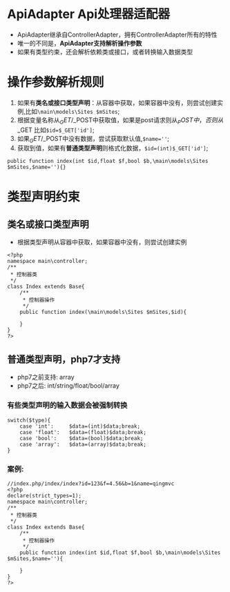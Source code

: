 
# ApiAdapter Api处理器适配器

- ApiAdapter继承自ControllerAdapter，拥有ControllerAdapter所有的特性
- 唯一的不同是，**ApiAdapter支持解析操作参数**
- 如果有类型约束，还会解析依赖类或接口，或者转换输入数据类型

# 操作参数解析规则


1. 如果有**类名或接口类型声明**：从容器中获取，如果容器中没有，则尝试创建实例,比如`\main\models\Sites $mSites`;
2. 根据变量名称从$_GET/$_POST中获取值，如果是post请求则从$_POST中，否则从$_GET
	比如`$id=$_GET['id']`;
3. 如果$_GET/$_POST中没有数据，尝试获取默认值,`$name=''`;
4. 获取到值，如果有**普通类型声明**则格式化数据，`$id=(int)$_GET['id']`;

```
public function index(int $id,float $f,bool $b,\main\models\Sites $mSites,$name=''){}
```

# 

# 类型声明约束


## 类名或接口类型声明

- 根据类型声明从容器中获取，如果容器中没有，则尝试创建实例

```
<?php
namespace main\controller;
/**
 * 控制器类
 */
class Index extends Base{
	/**
	 * 控制器操作
	 */
	public function index(\main\models\Sites $mSites,$id){
		
	}
}
?>
```

## 普通类型声明，php7才支持

- php7之前支持: array
- php7之后: int/string/float/bool/array

### 有些类型声明的输入数据会被强制转换

```
switch($type){
	case 'int':		$data=(int)$data;break;
	case 'float':	$data=(float)$data;break;
	case 'bool':	$data=(bool)$data;break;
	case 'array':	$data=(array)$data;break;
}
```

### 案例:

```
//index.php/index/index?id=123&f=4.56&b=1&name=qingmvc
<?php
declare(strict_types=1);
namespace main\controller;
/**
 * 控制器类
 */
class Index extends Base{
	/**
	 * 控制器操作
	 */
	public function index(int $id,float $f,bool $b,\main\models\Sites $mSites,$name=''){
		
	}
}
?>
```